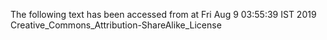 The following text has been accessed from at Fri Aug 9 03:55:39 IST 2019
Creative_Commons_Attribution-ShareAlike_License
